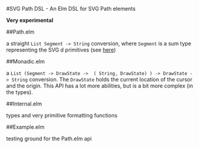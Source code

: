 #SVG Path DSL - An Elm DSL for SVG Path elements

**Very experimental**

##Path.elm 

a straight `List Segment -> String` conversion, where `Segment` is a sum type representing the SVG d primitives (see [here](https://developer.mozilla.org/en-US/docs/Web/SVG/Attribute/))

##Monadic.elm 

a `List (Segment -> DrawState ->  ( String, DrawState) ) -> DrawState -> String` conversion. The `DrawState` holds the current location of the 
cursor and the origin. This API has a lot more abilities, but is a bit more complex (in the types). 


##Internal.elm 

types and very primitive formatting functions

##Example.elm 

testing ground for the Path.elm api

